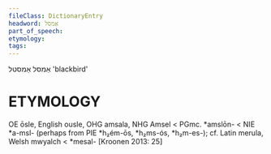 ```yaml
---
fileClass: DictionaryEntry
headword: אַמסל
part_of_speech: 
etymology: 
tags: 
---
```

אַמסל
אַמסטל
'blackbird'

ETYMOLOGY
===========
OE ōsle, English ousle, OHG amsala, NHG Amsel < PGmc. *amslōn- < NIE *a-msl- (perhaps from PIE *h₂ém-ōs, *h₂ms-ós, *h₂m-es-); cf. Latin merula, Welsh mwyalch < *mesal-
[Kroonen 2013: 25]